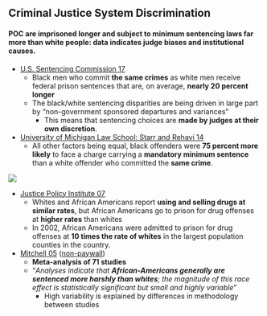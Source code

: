 ## Criminal Justice System Discrimination

#### POC are imprisoned longer and subject to minimum sentencing laws far more than white people: data indicates judge biases and institutional causes.

*   [U.S. Sentencing Commission 17](https://www.ussc.gov/sites/default/files/pdf/research-and-publications/research-publications/2017/20171114_Demographics.pdf)
    *   Black men who commit **the same crimes** as white men receive federal prison sentences that are, on average, **nearly 20 percent longer**
    *   The black/white sentencing disparities are being driven in large part by “non-government sponsored departures and variances”
        *   This means that sentencing choices are **made by judges at their own discretion**.
*   [University of Michigan Law School: Starr and Rehavi 14](https://repository.law.umich.edu/cgi/viewcontent.cgi?referer=https://www.washingtonpost.com/news/wonk/wp/2017/11/16/black-men-sentenced-to-more-time-for-committing-the-exact-same-crime-as-a-white-person-study-finds/?noredirect=on&utm_term=.2e26662cc5f3&httpsredir=1&article=2413&context=articles)
    *   All other factors being equal, black offenders were **75 percent more likely** to face a charge carrying a **mandatory minimum sentence** than a white offender who committed the **same crime**.

![](https://github.com/NB419/source-library/blob/master/images/CJS%201.png?raw=true)

*   [Justice Policy Institute 07](http://www.justicepolicy.org/uploads/justicepolicy/documents/vortex.pdf)
    *   Whites and African Americans report **using and selling drugs at similar rates**, but African Americans go to prison for drug offenses at **higher rates** than whites
    *   In 2002, African Americans were admitted to prison for drug offenses at **10 times the rate of whites** in the largest population counties in the country.
*   [Mitchell 05](https://link.springer.com/article/10.1007/s10940-005-7362-7) ([non-paywall](https://scihub.wikicn.top/https://link.springer.com/article/10.1007/s10940-005-7362-7))
    *   **Meta-analysis of 71 studies**
    *   “_Analyses indicate that **African-Americans generally are sentenced more harshly than whites**; the magnitude of this race effect is statistically significant but small and highly variable_”
        *   High variability is explained by differences in methodology between studies
